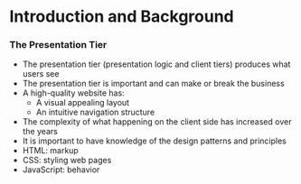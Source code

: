 # Introduction and Background

### The Presentation Tier

- The presentation tier (presentation logic and client tiers) produces what users see
- The presentation tier is important and can make or break the business
- A high-quality website has:
  - A visual appealing layout
  - An intuitive navigation structure
- The complexity of what happening on the client side has increased over the years
- It is important to have knowledge of the design patterns and principles
- HTML: markup
- CSS: styling web pages
- JavaScript: behavior